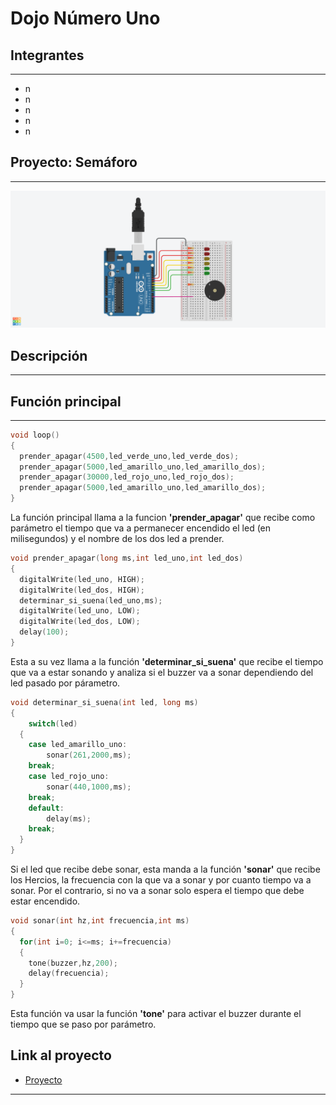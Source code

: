 # Dojo Número Uno
## Integrantes
---
* n
* n
* n
* n 
* n
## Proyecto: Semáforo
---
![(img-proyecto)](img/Dojo_numero_uno.png)
## Descripción
---

## Función principal
---
~~~c++
void loop()
{
  prender_apagar(4500,led_verde_uno,led_verde_dos);
  prender_apagar(5000,led_amarillo_uno,led_amarillo_dos);
  prender_apagar(30000,led_rojo_uno,led_rojo_dos);
  prender_apagar(5000,led_amarillo_uno,led_amarillo_dos);
}
~~~
La función principal llama a la funcion **'prender_apagar'** que recibe como parámetro el tiempo que va a permanecer encendido el led (en milisegundos) y el nombre de los dos led a prender.
~~~c++
void prender_apagar(long ms,int led_uno,int led_dos)
{
  digitalWrite(led_uno, HIGH);
  digitalWrite(led_dos, HIGH);
  determinar_si_suena(led_uno,ms);
  digitalWrite(led_uno, LOW);
  digitalWrite(led_dos, LOW);
  delay(100);
}
~~~
Esta a su vez llama a la función **'determinar_si_suena'** que recibe el tiempo que va a estar sonando y analiza si el buzzer va a sonar dependiendo del led pasado por párametro.
~~~c++
void determinar_si_suena(int led, long ms)
{
    switch(led)
  {
    case led_amarillo_uno:
    	sonar(261,2000,ms);
    break;
    case led_rojo_uno:
    	sonar(440,1000,ms);
    break;
    default:
    	delay(ms);
    break;
  }
}
~~~
Si el led que recibe debe sonar, esta manda a la función **'sonar'** que recibe los Hercios, la frecuencia con la que va a sonar y por cuanto tiempo va a sonar. Por el contrario, si no va a sonar solo espera el tiempo que debe estar encendido.
~~~c++
void sonar(int hz,int frecuencia,int ms)
{
  for(int i=0; i<=ms; i+=frecuencia)
  {
  	tone(buzzer,hz,200);
  	delay(frecuencia);
  }
}
~~~
Esta función va usar la función **'tone'** para activar el buzzer durante el tiempo que se paso por parámetro.
## Link al proyecto
* [Proyecto](https://www.tinkercad.com/things/dH1PiQ4Je0t-tp1/editel?sharecode=0cxTDm9FAhAheCiUiBmaWy3TxTJCfUFdySkuUyj5Yv4)
---
